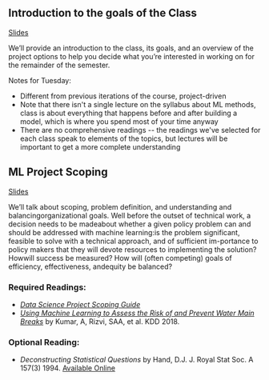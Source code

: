 ## Introduction to the goals of the Class 
[Slides](ClassOverview.pptx)

We’ll  provide  an  introduction  to  the  class,  its  goals,  and  an  overview  of  the project options to help you decide what you’re interested in working on for the remainder of the semester.

Notes for Tuesday:
- Different from previous iterations of the course, project-driven
- Note that there isn't a single lecture on the syllabus about ML methods, class is about everything that happens before and after building a model, which is where you spend most of your time anyway
- There are no comprehensive readings -- the readings we've selected for each class speak to elements of the topics, but lectures will be important to get a more complete understanding

## ML Project Scoping 

[Slides](scoping.pptx)

We’ll talk about scoping, problem definition, and understanding and balancingorganizational goals.  Well before the outset of technical work, a decision needs to be madeabout whether a given policy problem can and should be addressed with machine learning:is the problem significant, feasible to solve with a technical approach, and of sufficient im-portance to policy makers that they will devote resources to implementing the solution? Howwill success be measured? How will (often competing) goals of efficiency, effectiveness, andequity be balanced?


### Required Readings:
- [*Data Science Project Scoping Guide*](http://www.datasciencepublicpolicy.org/home/resources/data-science-project-scoping-guide/)
- [*Using Machine Learning to Assess the Risk of and Prevent Water Main Breaks*](https://dl.acm.org/citation.cfm?id=3219835) by Kumar, A, Rizvi, SAA, et al. KDD 2018.

### Optional Reading:
- *Deconstructing Statistical Questions* by Hand, D.J. J. Royal Stat Soc. A 157(3) 1994. [Available Online](http://stat688.bio5.org/sites/default/files/fall2014/hand-deconstructin.pdf)

